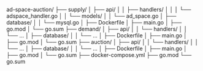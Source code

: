 ad-space-auction/
  ├── supply/
  │   ├── api/
  │   │   ├── handlers/
  │   │   │   └── adspace_handler.go
  │   │   └── models/
  │   │       └── ad_space.go
  │   ├── database/
  │   │   └── mysql.go
  │   ├── Dockerfile
  │   ├── main.go
  │   ├── go.mod
  │   └── go.sum
  ├── demand/
  │   ├── api/
  │   │   └── handlers/
  │   │       └── ...
  │   ├── database/
  │   │   └── ...
  │   ├── Dockerfile
  │   ├── main.go
  │   ├── go.mod
  │   └── go.sum
  ├── auction/
  │   ├── api/
  │   │   └── handlers/
  │   │       └── ...
  │   ├── database/
  │   │   └── ...
  │   ├── Dockerfile
  │   ├── main.go
  │   ├── go.mod
  │   └── go.sum
  ├── docker-compose.yml
  ├── go.mod
  └── go.sum
